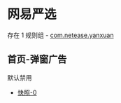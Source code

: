 # 网易严选

存在 1 规则组 - [com.netease.yanxuan](/src/apps/com.netease.yanxuan.ts)

## 首页-弹窗广告

默认禁用

- [快照-0](https://i.gkd.li/i/12840641)
